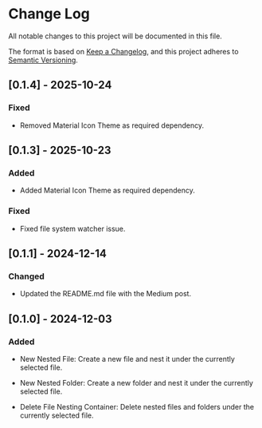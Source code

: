 # Change Log

All notable changes to this project will be documented in this file.

The format is based on [Keep a Changelog](https://keepachangelog.com/en/1.1.0/),
and this project adheres to [Semantic Versioning](https://semver.org/spec/v2.0.0.html).

## [0.1.4] - 2025-10-24

### Fixed

- Removed Material Icon Theme as required dependency.

## [0.1.3] - 2025-10-23

### Added

- Added Material Icon Theme as required dependency.

### Fixed

- Fixed file system watcher issue.

## [0.1.1] - 2024-12-14

### Changed

- Updated the README.md file with the Medium post.

## [0.1.0] - 2024-12-03

### Added

- New Nested File: Create a new file and nest it under the currently selected file.

- New Nested Folder: Create a new folder and nest it under the currently selected file.

- Delete File Nesting Container: Delete nested files and folders under the currently selected file.
